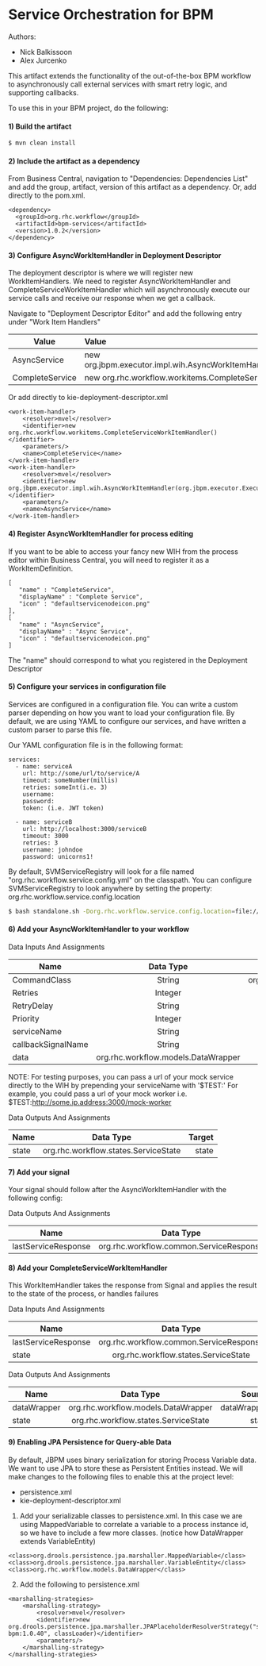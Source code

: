 # Service Orchestration for BPM
Authors:
* Nick Balkissoon
* Alex Jurcenko

This artifact extends the functionality of the out-of-the-box BPM workflow to asynchronously call external services with smart retry logic, and supporting callbacks.

 To use this in your BPM project, do the following:

#### 1) Build the artifact
```sh
$ mvn clean install
```
#### 2) Include the artifact as a dependency
From Business Central, navigation to "Dependencies: Dependencies List" and add the group, artifact, version of this artifact as a dependency.  Or, add directly to the pom.xml.
```
<dependency>
  <groupId>org.rhc.workflow</groupId>
  <artifactId>bpm-services</artifactId>
  <version>1.0.2</version>
</dependency>
```
#### 3) Configure AsyncWorkItemHandler in Deployment Descriptor
The deployment descriptor is where we will register new WorkItemHandlers.  We need to register AsyncWorkItemHandler and CompleteServiceWorkItemHandler which will asynchronously execute our service calls and receive our response when we get a callback.

Navigate to "Deployment Descriptor Editor" and add the following entry under "Work Item Handlers"


|     Value      |  Value   |
| ------------- |:-------------|
|AsyncService    |   new org.jbpm.executor.impl.wih.AsyncWorkItemHandler(org.jbpm.executor.ExecutorServiceFactory.newExecutorService())|
|CompleteService |   new org.rhc.workflow.workitems.CompleteServiceWorkItemHandler()                                                   |


Or add directly to kie-deployment-descriptor.xml
```
<work-item-handler>
    <resolver>mvel</resolver>
    <identifier>new org.rhc.workflow.workitems.CompleteServiceWorkItemHandler()</identifier>
    <parameters/>
    <name>CompleteService</name>
</work-item-handler>
<work-item-handler>
    <resolver>mvel</resolver>
    <identifier>new org.jbpm.executor.impl.wih.AsyncWorkItemHandler(org.jbpm.executor.ExecutorServiceFactory.newExecutorService())</identifier>
    <parameters/>
    <name>AsyncService</name>
</work-item-handler>
```
#### 4) Register AsyncWorkItemHandler for process editing
If you want to be able to access your fancy new WIH from the process editor within Business Central, you will need to register it as a WorkItemDefinition.
```
[
   "name" : "CompleteService",
   "displayName" : "Complete Service",
   "icon" : "defaultservicenodeicon.png"
],
[
   "name" : "AsyncService",
   "displayName" : "Async Service",
   "icon" : "defaultservicenodeicon.png"
]
```
The "name" should correspond to what you registered in the Deployment Descriptor
#### 5) Configure your services in configuration file
Services are configured in a configuration file.  You can write a custom parser depending on how you want to load your configuration file.
By default, we are using YAML to configure our services, and have written a custom parser to parse this file.

Our YAML configuration file is in the following format:
```
services:
  - name: serviceA
    url: http://some/url/to/service/A
    timeout: someNumber(millis)
    retries: someInt(i.e. 3)
    username:
    password:
    token: (i.e. JWT token)

  - name: serviceB
    url: http://localhost:3000/serviceB
    timeout: 3000
    retries: 3
    username: johndoe
    password: unicorns1!
```
By default, SVMServiceRegistry will look for a file named "org.rhc.workflow.service.config.yml" on the classpath.
You can configure SVMServiceRegistry to look anywhere by setting the property: org.rhc.workflow.service.config.location
```sh
$ bash standalone.sh -Dorg.rhc.workflow.service.config.location=file:///Users/johndoe/files/services_config.yml
```
#### 6) Add your AsyncWorkItemHandler to your workflow

Data Inputs And Assignments

| Name          | Data Type     | Source|
| ------------- |:-------------:| -----:|
| CommandClass  |   String      | org.rhc.workflow.commands.InvokeServiceCommand |
| Retries       |   Integer     | 3 |
| RetryDelay    |   String      | 5s, 10s, 15s |
| Priority      |   Integer     |   0 |
| serviceName   |   String      |    some-service-name    |
| callbackSignalName   |   String      |    SignalA    |
| data | org.rhc.workflow.models.DataWrapper | dataWrapper |

NOTE: For testing purposes, you can pass a url of your mock service directly to the WIH by prepending your serviceName with '$TEST:'
For example, you could pass a url of your mock worker i.e. $TEST:http://some.ip.address:3000/mock-worker

Data Outputs And Assignments

| Name          | Data Type     | Target|
| ------------- |:-------------:| -----:|
| state  |   org.rhc.workflow.states.ServiceState      | state |

#### 7) Add your signal
Your signal should follow after the AsyncWorkItemHandler with the following config:

Data Outputs And Assignments

| Name          | Data Type     | Target|
| ------------- |:-------------:| -----:|
| lastServiceResponse  |   org.rhc.workflow.common.ServiceResponse      | lastServiceResponse |

#### 8) Add your CompleteServiceWorkItemHandler
This WorkItemHandler takes the response from Signal and applies the result to the state of the process, or handles failures

Data Inputs And Assignments

| Name          | Data Type     | Source|
| ------------- |:-------------:| -----:|
| lastServiceResponse  |   org.rhc.workflow.common.ServiceResponse      | lastServiceResponse |
| state| org.rhc.workflow.states.ServiceState | state

Data Outputs And Assignments

| Name          | Data Type     | Source|
| ------------- |:-------------:| -----:|
| dataWrapper | org.rhc.workflow.models.DataWrapper | dataWrapper
| state| org.rhc.workflow.states.ServiceState | state


#### 9) Enabling JPA Persistence for Query-able Data
By default, JBPM uses binary serialization for storing Process Variable data.  We want to use JPA to store these as Persistent Entities instead.
We will make changes to the following files to enable this at the project level:

* persistence.xml
* kie-deployment-descriptor.xml

1) Add your serializable classes to persistence.xml.  In this case we are using MappedVariable to correlate a variable to a process instance id, so we have to include a few more classes.  (notice how DataWrapper extends VariableEntity)
```
<class>org.drools.persistence.jpa.marshaller.MappedVariable</class>
<class>org.drools.persistence.jpa.marshaller.VariableEntity</class>
<class>org.rhc.workflow.models.DataWrapper</class>
```

2) Add the following to persistence.xml
```
<marshalling-strategies>
    <marshalling-strategy>
        <resolver>mvel</resolver>
        <identifier>new org.drools.persistence.jpa.marshaller.JPAPlaceholderResolverStrategy("svm:hello-bpm:1.0.40", classLoader)</identifier>
        <parameters/>
    </marshalling-strategy>
</marshalling-strategies>
```